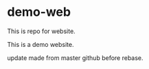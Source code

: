 # demo-web
This is repo for website.

This is a demo website.

update made from master github before rebase.
